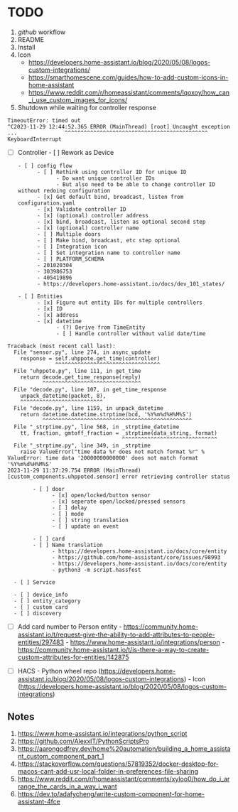 # TODO

1. _github_ workflow
2. README
3. Install
4. Icon
   - https://developers.home-assistant.io/blog/2020/05/08/logos-custom-integrations/
   - https://smarthomescene.com/guides/how-to-add-custom-icons-in-home-assistant
   - https://www.reddit.com/r/homeassistant/comments/lqoxoy/how_can_i_use_custom_images_for_icons/
5. Shutdown while waiting for controller response
```
TimeoutError: timed out
^C2023-11-29 12:44:52.365 ERROR (MainThread) [root] Uncaught exception
...               ^^^^^^^^^^^^^^^^^^^^^^^^^^^^^^^^^^^^^^^^^^^^^
KeyboardInterrupt

```

- [ ] Controller
      - [ ] Rework as Device

      - [ ] config flow
            - [ ] Rethink using controller ID for unique ID
                  - Do want unique controller IDs
                  - But also need to be able to change controller ID without redoing configuration
            - [x] Get default bind, broadcast, listen from configuration.yaml
            - [x] Validate controller ID
            - [x] (optional) controller address
            - [x] bind, broadcast, listen as optional second step
            - [x] (optional) controller name
            - [ ] Multiple doors
            - [ ] Make bind, broadcast, etc step optional
            - [ ] Integration icon
            - [ ] Set integration name to controller name
            - [ ] PLATFORM_SCHEMA
            - 201020304
            - 303986753
            - 405419896
            - https://developers.home-assistant.io/docs/dev_101_states/

      - [ ] Entities
            - [x] Figure out entity IDs for multiple controllers
            - [x] ID
            - [x] address
            - [x] datetime
                  - (?) Derive from TimeEntity
                  - [ ] Handle controller without valid date/time
```
Traceback (most recent call last):
  File "sensor.py", line 274, in async_update
    response = self.uhppote.get_time(controller)
               ^^^^^^^^^^^^^^^^^^^^^^^^^^^^^^^^^
  File "uhppote.py", line 111, in get_time
    return decode.get_time_response(reply)
           ^^^^^^^^^^^^^^^^^^^^^^^^^^^^^^^
  File "decode.py", line 107, in get_time_response
    unpack_datetime(packet, 8),
    ^^^^^^^^^^^^^^^^^^^^^^^^^^
  File "decode.py", line 1159, in unpack_datetime
    return datetime.datetime.strptime(bcd, '%Y%m%d%H%M%S')
           ^^^^^^^^^^^^^^^^^^^^^^^^^^^^^^^^^^^^^^^^^^^^^^^
  File "_strptime.py", line 568, in _strptime_datetime
    tt, fraction, gmtoff_fraction = _strptime(data_string, format)
                                    ^^^^^^^^^^^^^^^^^^^^^^^^^^^^^^
  File "_strptime.py", line 349, in _strptime
    raise ValueError("time data %r does not match format %r" %
ValueError: time data '20000000000000' does not match format '%Y%m%d%H%M%S'
2023-11-29 11:37:29.754 ERROR (MainThread) [custom_components.uhppoted.sensor] error retrieving controller status
```
            - [ ] door
                  - [x] open/locked/button sensor
                  - [x] seperate open/locked/pressed sensors
                  - [ ] delay
                  - [ ] mode
                  - [ ] string translation
                  - [ ] update on event

            - [ ] card
            - [ ] Name translation
                  - https://developers.home-assistant.io/docs/core/entity
                  - https://github.com/home-assistant/core/issues/98993
                  - https://developers.home-assistant.io/docs/core/entity
                  - python3 -m script.hassfest

      - [ ] Service

      - [ ] device_info
      - [ ] entity_category
      - [ ] custom card
      - [ ] discovery

- [ ] Add card number to Person entity
      - https://community.home-assistant.io/t/request-give-the-ability-to-add-attributes-to-people-entities/297483
      - https://www.home-assistant.io/integrations/person
      - https://community.home-assistant.io/t/is-there-a-way-to-create-custom-attributes-for-entities/142875

- [ ] HACS
      - Python wheel repo (https://developers.home-assistant.io/blog/2020/05/08/logos-custom-integrations)
      - Icon (https://developers.home-assistant.io/blog/2020/05/08/logos-custom-integrations)

## Notes

1. https://www.home-assistant.io/integrations/python_script
2. https://github.com/AlexxIT/PythonScriptsPro
3. https://aarongodfrey.dev/home%20automation/building_a_home_assistant_custom_component_part_1
4. https://stackoverflow.com/questions/57819352/docker-desktop-for-macos-cant-add-usr-local-folder-in-preferences-file-sharing
5. https://www.reddit.com/r/homeassistant/comments/xyloo0/how_do_i_arrange_the_cards_in_a_way_i_want
6. https://dev.to/adafycheng/write-custom-component-for-home-assistant-4fce
